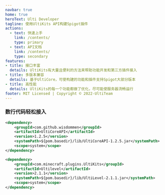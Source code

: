 ```yaml
---
navbar: true
home: true
heroText: Ulti Developer
tagline: 使用UltiKits API构建Spigot插件
actions:
  - text: 快速上手
    link: /contents/
    type: primary
  - text: API文档
    link: /contents/
    type: secondary
features:
- title: 接口丰富
  details: UltiKits有大量且便利的方法来帮助功能开发和第三方插件接入
- title: 多版本兼容
  details: 基于UltiCore，可使构建的功能和插件支持Spigot大部分版本
- title: 高性能
  details: UltiKits的每一个功能都做了优化，尽可能使服务器流畅运行
footer: MIT Licensed | Copyright © 2022-UltiTeam
---
```

### 数行代码轻松接入

<CodeGroup>
  <CodeGroupItem title="UltiCore" active>

```xml
<dependency>
    <groupId>com.github.wisdommen</groupId>
    <artifactId>UltiCoreAPI</artifactId>
    <version>1.2.5</version>
    <systemPath>${pom.basedir}/lib/UltiCoreAPI-1.2.5.jar</systemPath>
    <scope>system</scope>
</dependency>
```

  </CodeGroupItem>

  <CodeGroupItem title="UltiLevel">
  
```xml
<dependency>
    <groupId>com.minecraft.plugins.UltiKits</groupId>
    <artifactId>Ultilevel</artifactId>
    <version>2.1.1</version>
    <systemPath>${pom.basedir}/lib/UltiLevel-2.1.1.jar</systemPath>
    <scope>system</scope>
</dependency>
```

  </CodeGroupItem>
</CodeGroup>